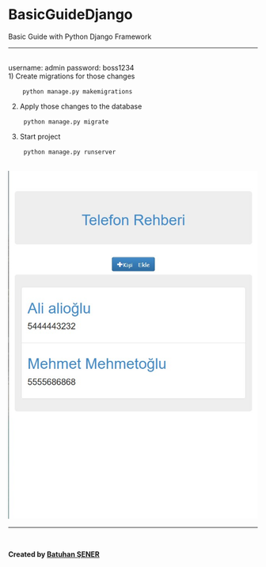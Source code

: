# BasicGuideDjango
<p>Basic Guide with Python Django Framework</p>
<hr>
<br/>
username: admin
password: boss1234
<br/>
1) Create migrations for those changes

		python manage.py makemigrations
2) Apply those changes to the database

		python manage.py migrate

3) Start project
	
		python manage.py runserver


<br/>
<img src="static/Photos/index.jpg">


<br/>
<hr>
<br/>
<p><b>Created by <a href="https://www.linkedin.com/in/senerbatuhan/">Batuhan ŞENER</a></b></p>
<br/>
